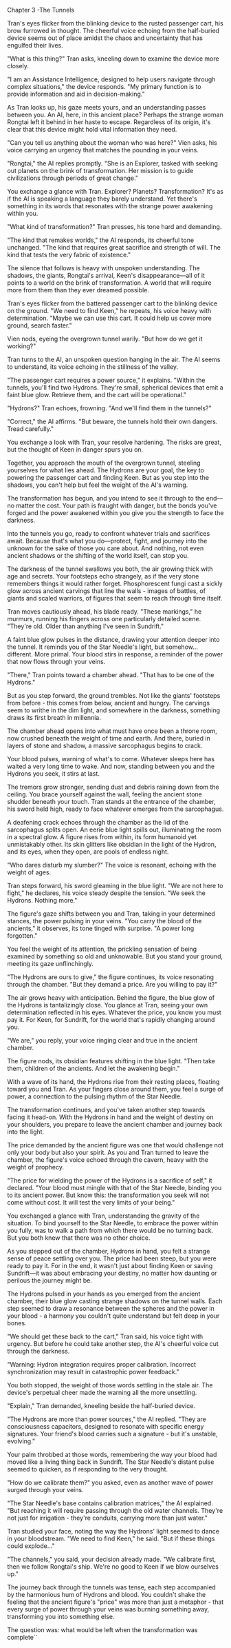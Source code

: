 Chapter 3 -The Tunnels

Tran's eyes flicker from the blinking device to the rusted passenger cart, his brow furrowed in thought. The cheerful voice echoing from the half-buried device seems out of place amidst the chaos and uncertainty that has engulfed their lives.

"What is this thing?" Tran asks, kneeling down to examine the device more closely.

"I am an Assistance Intelligence, designed to help users navigate through complex situations," the device responds. "My primary function is to provide information and aid in decision-making."

As Tran looks up, his gaze meets yours, and an understanding passes between you. An AI, here, in this ancient place? Perhaps the strange woman Rongtai left it behind in her haste to escape. Regardless of its origin, it's clear that this device might hold vital information they need.

"Can you tell us anything about the woman who was here?" Vien asks, his voice carrying an urgency that matches the pounding in your veins.

"Rongtai," the AI replies promptly. "She is an Explorer, tasked with seeking out planets on the brink of transformation. Her mission is to guide civilizations through periods of great change."

You exchange a glance with Tran. Explorer? Planets? Transformation? It's as if the AI is speaking a language they barely understand. Yet there's something in its words that resonates with the strange power awakening within you.

"What kind of transformation?" Tran presses, his tone hard and demanding.

"The kind that remakes worlds," the AI responds, its cheerful tone unchanged. "The kind that requires great sacrifice and strength of will. The kind that tests the very fabric of existence."

The silence that follows is heavy with unspoken understanding. The shadows, the giants, Rongtai's arrival, Keen's disappearance—all of it points to a world on the brink of transformation. A world that will require more from them than they ever dreamed possible.

Tran's eyes flicker from the battered passenger cart to the blinking device on the ground. "We need to find Keen," he repeats, his voice heavy with determination. "Maybe we can use this cart. It could help us cover more ground, search faster."

Vien nods, eyeing the overgrown tunnel warily. "But how do we get it working?"

Tran turns to the AI, an unspoken question hanging in the air. The AI seems to understand, its voice echoing in the stillness of the valley.

"The passenger cart requires a power source," it explains. "Within the tunnels, you'll find two Hydrons. They're small, spherical devices that emit a faint blue glow. Retrieve them, and the cart will be operational."

"Hydrons?" Tran echoes, frowning. "And we'll find them in the tunnels?"

"Correct," the AI affirms. "But beware, the tunnels hold their own dangers. Tread carefully."

You exchange a look with Tran, your resolve hardening. The risks are great, but the thought of Keen in danger spurs you on. 

Together, you approach the mouth of the overgrown tunnel, steeling yourselves for what lies ahead. The Hydrons are your goal, the key to powering the passenger cart and finding Keen. But as you step into the shadows, you can't help but feel the weight of the AI's warning.

The transformation has begun, and you intend to see it through to the end—no matter the cost. Your path is fraught with danger, but the bonds you've forged and the power awakened within you give you the strength to face the darkness. 

Into the tunnels you go, ready to confront whatever trials and sacrifices await. Because that's what you do—protect, fight, and journey into the unknown for the sake of those you care about. And nothing, not even ancient shadows or the shifting of the world itself, can stop you.

The darkness of the tunnel swallows you both, the air growing thick with age and secrets. Your footsteps echo strangely, as if the very stone remembers things it would rather forget. Phosphorescent fungi cast a sickly glow across ancient carvings that line the walls - images of battles, of giants and scaled warriors, of figures that seem to reach through time itself.

Tran moves cautiously ahead, his blade ready. "These markings," he murmurs, running his fingers across one particularly detailed scene. "They're old. Older than anything I've seen in Sundrift."

A faint blue glow pulses in the distance, drawing your attention deeper into the tunnel. It reminds you of the Star Needle's light, but somehow... different. More primal. Your blood stirs in response, a reminder of the power that now flows through your veins.

"There," Tran points toward a chamber ahead. "That has to be one of the Hydrons."

But as you step forward, the ground trembles. Not like the giants' footsteps from before - this comes from below, ancient and hungry. The carvings seem to writhe in the dim light, and somewhere in the darkness, something draws its first breath in millennia.

The chamber ahead opens into what must have once been a throne room, now crushed beneath the weight of time and earth. And there, buried in layers of stone and shadow, a massive sarcophagus begins to crack.

Your blood pulses, warning of what's to come. Whatever sleeps here has waited a very long time to wake. And now, standing between you and the Hydrons you seek, it stirs at last.

The tremors grow stronger, sending dust and debris raining down from the ceiling. You brace yourself against the wall, feeling the ancient stone shudder beneath your touch. Tran stands at the entrance of the chamber, his sword held high, ready to face whatever emerges from the sarcophagus.

A deafening crack echoes through the chamber as the lid of the sarcophagus splits open. An eerie blue light spills out, illuminating the room in a spectral glow. A figure rises from within, its form humanoid yet unmistakably other. Its skin glitters like obsidian in the light of the Hydron, and its eyes, when they open, are pools of endless night.

"Who dares disturb my slumber?" The voice is resonant, echoing with the weight of ages.

Tran steps forward, his sword gleaming in the blue light. "We are not here to fight," he declares, his voice steady despite the tension. "We seek the Hydrons. Nothing more."

The figure's gaze shifts between you and Tran, taking in your determined stances, the power pulsing in your veins. "You carry the blood of the ancients," it observes, its tone tinged with surprise. "A power long forgotten."

You feel the weight of its attention, the prickling sensation of being examined by something so old and unknowable. But you stand your ground, meeting its gaze unflinchingly. 

"The Hydrons are ours to give," the figure continues, its voice resonating through the chamber. "But they demand a price. Are you willing to pay it?"

The air grows heavy with anticipation. Behind the figure, the blue glow of the Hydrons is tantalizingly close. You glance at Tran, seeing your own determination reflected in his eyes. Whatever the price, you know you must pay it. For Keen, for Sundrift, for the world that's rapidly changing around you.

"We are," you reply, your voice ringing clear and true in the ancient chamber. 

The figure nods, its obsidian features shifting in the blue light. "Then take them, children of the ancients. And let the awakening begin."

With a wave of its hand, the Hydrons rise from their resting places, floating toward you and Tran. As your fingers close around them, you feel a surge of power, a connection to the pulsing rhythm of the Star Needle. 

The transformation continues, and you've taken another step towards facing it head-on. With the Hydrons in hand and the weight of destiny on your shoulders, you prepare to leave the ancient chamber and journey back into the light.

The price demanded by the ancient figure was one that would challenge not only your body but also your spirit. As you and Tran turned to leave the chamber, the figure's voice echoed through the cavern, heavy with the weight of prophecy.

"The price for wielding the power of the Hydrons is a sacrifice of self," it declared. "Your blood must mingle with that of the Star Needle, binding you to its ancient power. But know this: the transformation you seek will not come without cost. It will test the very limits of your being."

You exchanged a glance with Tran, understanding the gravity of the situation. To bind yourself to the Star Needle, to embrace the power within you fully, was to walk a path from which there would be no turning back. But you both knew that there was no other choice.

As you stepped out of the chamber, Hydrons in hand, you felt a strange sense of peace settling over you. The price had been steep, but you were ready to pay it. For in the end, it wasn't just about finding Keen or saving Sundrift—it was about embracing your destiny, no matter how daunting or perilous the journey might be.

The Hydrons pulsed in your hands as you emerged from the ancient chamber, their blue glow casting strange shadows on the tunnel walls. Each step seemed to draw a resonance between the spheres and the power in your blood - a harmony you couldn't quite understand but felt deep in your bones.

"We should get these back to the cart," Tran said, his voice tight with urgency. But before he could take another step, the AI's cheerful voice cut through the darkness.

"Warning: Hydron integration requires proper calibration. Incorrect synchronization may result in catastrophic power feedback."

You both stopped, the weight of those words settling in the stale air. The device's perpetual cheer made the warning all the more unsettling.

"Explain," Tran demanded, kneeling beside the half-buried device.

"The Hydrons are more than power sources," the AI replied. "They are consciousness capacitors, designed to resonate with specific energy signatures. Your friend's blood carries such a signature - but it's unstable, evolving."

Your palm throbbed at those words, remembering the way your blood had moved like a living thing back in Sundrift. The Star Needle's distant pulse seemed to quicken, as if responding to the very thought.

"How do we calibrate them?" you asked, even as another wave of power surged through your veins.

"The Star Needle's base contains calibration matrices," the AI explained. "But reaching it will require passing through the old water channels. They're not just for irrigation - they're conduits, carrying more than just water."

Tran studied your face, noting the way the Hydrons' light seemed to dance in your bloodstream. "We need to find Keen," he said. "But if these things could explode..."

"The channels," you said, your decision already made. "We calibrate first, then we follow Rongtai's ship. We're no good to Keen if we blow ourselves up."

The journey back through the tunnels was tense, each step accompanied by the harmonious hum of Hydrons and blood. You couldn't shake the feeling that the ancient figure's "price" was more than just a metaphor - that every surge of power through your veins was burning something away, transforming you into something else.

The question was: what would be left when the transformation was complete``